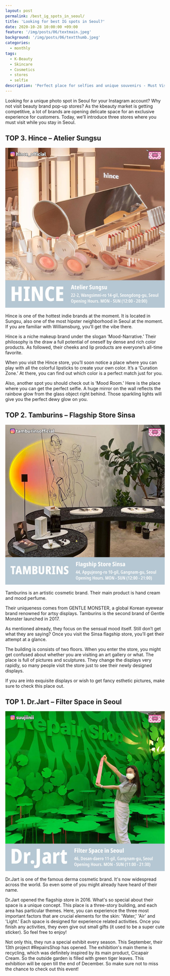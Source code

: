 ```yaml
---
layout: post
permalink: /best_ig_spots_in_seoul/
title: 'Looking for best IG spots in Seoul?'
date: 2020-10-28 10:00:00 +09:00
feature: '/img/posts/06/textmain.jpeg'
background: '/img/posts/06/textthumb.jpeg'
categories:
  - monthly
tags:
  - K-Beauty
  - Skincare
  - Cosmetics
  - stores
  - selfie
description: 'Perfect place for selfies and unique souvenirs - Must Visit Kbeauty Stores In Seoul TOP 3'
---
```



Looking for a unique photo spot in Seoul for your Instagram account? Why not visit beauty brand pop-up stores? As the kbeauty market is getting competitive, a lot of brands are opening delicate space for an exclusive experience for customers. Today, we’ll introduce three stores where you must visit while you stay in Seoul.

## TOP 3. Hince – Atelier Sungsu
![hince](/img/posts/06/hince.jpeg)

Hince is one of the hottest indie brands at the moment. It is located in Sungsu, also one of the most hipster neighborhood in Seoul at the moment. If you are familiar with Williamsburg, you’ll get the vibe there.

Hince is a niche makeup brand under the slogan ‘Mood-Narrative.’ Their philosophy is the draw a full potential of oneself by dense and rich color products. As followed, their cheeks and lip products are everyone’s all-time favorite.

When you visit the Hince store, you’ll soon notice a place where you can play with all the colorful lipsticks to create your own color. It’s a ‘Curation Zone.’ At there, you can find out which color is a perfect match just for you.

Also, another spot you should check out is ‘Mood Room.’ Here is the place where you can get the perfect selfie. A huge mirror on the wall reflects the rainbow glow from the glass object right behind. Those sparkling lights will give you the perfect dewy glow on you.


## TOP 2. Tamburins – Flagship Store Sinsa
![tamburins](/img/posts/06/tamburins.jpeg)

Tamburins is an artistic cosmetic brand. Their main product is hand cream and mood perfume.

Their uniqueness comes from GENTLE MONSTER, a global Korean eyewear brand renowned for artsy displays. Tamburins is the second brand of Gentle Monster launched in 2017.

As mentioned already, they focus on the sensual mood itself. Still don’t get what they are saying? Once you visit the Sinsa flagship store, you’ll get their attempt at a glance.

The building is consists of two floors. When you enter the store, you might get confused about whether you are visiting an art gallery or what. The place is full of pictures and sculptures.
They change the displays very rapidly, so many people visit the store just to see their newly designed displays.

If you are into exquisite displays or wish to get fancy esthetic pictures, make sure to check this place out.


## TOP 1. Dr.Jart – Filter Space in Seoul
![Dr.Jart](/img/posts/06/drjart.jpeg)

Dr.Jart is one of the famous derma cosmetic brand. It's now widespread across the world. So even some of you might already have heard of their name.

Dr.Jart opened the flagship store in 2016. What's so special about their space is a unique concept. This place is a three-story building, and each area has particular themes. Here, you can experience the three most important factors that are crucial elements for the skin: 'Water,' 'Air' and 'Light.'
Each space is designed for experience related activities. Once you finish any activities, they even give out small gifts (it used to be a super cute sticker). So feel free to enjoy!

Not only this, they run a special exhibit every season. This September, their 13th project #RepairsShop has opened.
The exhibition's main theme is recycling, which was definitely inspired by its main product, Cicapair Cream. So the outside garden is filled with green tiger leaves. This exhibition will be open till the end of December.
So make sure not to miss the chance to check out this event!
